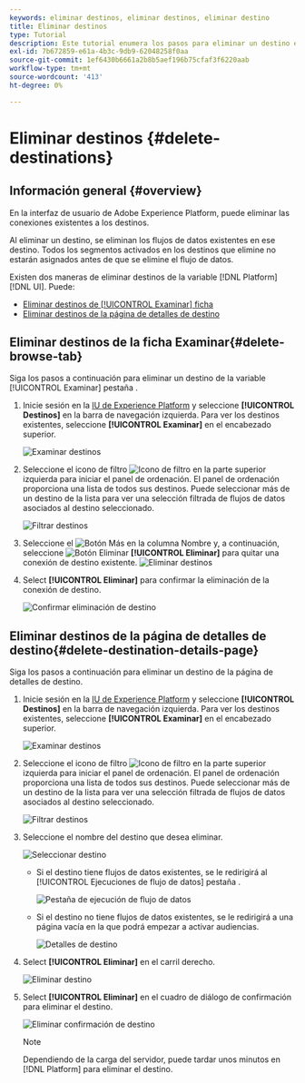 ```yaml
---
keywords: eliminar destinos, eliminar destinos, eliminar destino
title: Eliminar destinos
type: Tutorial
description: Este tutorial enumera los pasos para eliminar un destino existente en la interfaz de usuario de Adobe Experience Platform
exl-id: 7b672859-e61a-4b3c-9db9-62048258f0aa
source-git-commit: 1ef6430b6661a2b8b5aef196b75cfaf3f6220aab
workflow-type: tm+mt
source-wordcount: '413'
ht-degree: 0%

---
```


# Eliminar destinos {#delete-destinations}

## Información general {#overview}

En la interfaz de usuario de Adobe Experience Platform, puede eliminar las conexiones existentes a los destinos.

Al eliminar un destino, se eliminan los flujos de datos existentes en ese destino. Todos los segmentos activados en los destinos que elimine no estarán asignados antes de que se elimine el flujo de datos.

Existen dos maneras de eliminar destinos de la variable [!DNL Platform] [!DNL UI]. Puede:

* [Eliminar destinos de [!UICONTROL Examinar] ficha](#delete-browse-tab)
* [Eliminar destinos de la página de detalles de destino](#delete-destination-details-page)

## Eliminar destinos de la ficha Examinar{#delete-browse-tab}

Siga los pasos a continuación para eliminar un destino de la variable [!UICONTROL Examinar] pestaña .

1. Inicie sesión en la [IU de Experience Platform](https://platform.adobe.com/) y seleccione **[!UICONTROL Destinos]** en la barra de navegación izquierda. Para ver los destinos existentes, seleccione **[!UICONTROL Examinar]** en el encabezado superior.

   ![Examinar destinos](../assets/ui/delete-destinations/browse-destinations.png)

2. Seleccione el icono de filtro ![Icono de filtro](../assets/ui/delete-destinations/filter.png) en la parte superior izquierda para iniciar el panel de ordenación. El panel de ordenación proporciona una lista de todos sus destinos. Puede seleccionar más de un destino de la lista para ver una selección filtrada de flujos de datos asociados al destino seleccionado.

   ![Filtrar destinos](../assets/ui/delete-destinations/filter-destinations.png)

3. Seleccione el ![Botón Más](../assets/ui/delete-destinations/more-icon.png) en la columna Nombre y, a continuación, seleccione ![Botón Eliminar](../assets/ui/delete-destinations/delete-icon.png) **[!UICONTROL Eliminar]** para quitar una conexión de destino existente.
   ![Eliminar destinos](../assets/ui/delete-destinations/delete-destinations.png)

4. Select **[!UICONTROL Eliminar]** para confirmar la eliminación de la conexión de destino.

   ![Confirmar eliminación de destino](../assets/ui/delete-destinations/delete-destinations-confirm.png)

## Eliminar destinos de la página de detalles de destino{#delete-destination-details-page}

Siga los pasos a continuación para eliminar un destino de la página de detalles de destino.

1. Inicie sesión en la [IU de Experience Platform](https://platform.adobe.com/) y seleccione **[!UICONTROL Destinos]** en la barra de navegación izquierda. Para ver los destinos existentes, seleccione **[!UICONTROL Examinar]** en el encabezado superior.

   ![Examinar destinos](../assets/ui/delete-destinations/browse-destinations.png)

2. Seleccione el icono de filtro ![Icono de filtro](../assets/ui/delete-destinations/filter.png) en la parte superior izquierda para iniciar el panel de ordenación. El panel de ordenación proporciona una lista de todos sus destinos. Puede seleccionar más de un destino de la lista para ver una selección filtrada de flujos de datos asociados al destino seleccionado.

   ![Filtrar destinos](../assets/ui/delete-destinations/filter-destinations.png)

3. Seleccione el nombre del destino que desea eliminar.

   ![Seleccionar destino](../assets/ui/delete-destinations/delete-destination-select.png)

   * Si el destino tiene flujos de datos existentes, se le redirigirá al [!UICONTROL Ejecuciones de flujo de datos] pestaña .

      ![Pestaña de ejecución de flujo de datos](../assets/ui/delete-destinations/destination-details-dataflows.png)

   * Si el destino no tiene flujos de datos existentes, se le redirigirá a una página vacía en la que podrá empezar a activar audiencias.

      ![Detalles de destino](../assets/ui/delete-destinations/destination-details-empty.png)

4. Select **[!UICONTROL Eliminar]** en el carril derecho.

   ![Eliminar destino](../assets/ui/delete-destinations/delete-destinations-button.png)

5. Select **[!UICONTROL Eliminar]** en el cuadro de diálogo de confirmación para eliminar el destino.

   ![Eliminar confirmación de destino](..//assets/ui/delete-destinations/delete-destinations-delete.png)

   >[!NOTE]
   >
   >Dependiendo de la carga del servidor, puede tardar unos minutos en [!DNL Platform] para eliminar el destino.
